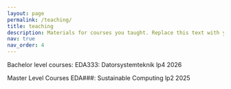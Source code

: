 ```yaml
---
layout: page
permalink: /teaching/
title: teaching
description: Materials for courses you taught. Replace this text with your description.
nav: true
nav_order: 4
---
```


Bachelor level courses:
EDA333: Datorsystemteknik lp4 2026

Master Level Courses
EDA###: Sustainable Computing lp2 2025

